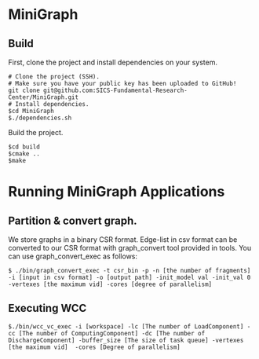 # MiniGraph

## Build

First, clone the project and install dependencies on your system.

```shell
# Clone the project (SSH).
# Make sure you have your public key has been uploaded to GitHub!
git clone git@github.com:SICS-Fundamental-Research-Center/MiniGraph.git
# Install dependencies.
$cd MiniGraph
$./dependencies.sh
```

Build the project.

```shell
$cd build
$cmake ..
$make
```
# Running MiniGraph Applications


## Partition & convert graph.
We store graphs in a binary CSR format. Edge-list in csv format can be converted to our CSR format with graph_convert tool provided in tools. You can use graph_convert_exec as follows:
```shell
$ ./bin/graph_convert_exec -t csr_bin -p -n [the number of fragments] -i [input in csv format] -o [output path] -init_model val -init_val 0 -vertexes [the maximum vid] -cores [degree of parallelism]
```


## Executing WCC

```shell
$./bin/wcc_vc_exec -i [workspace] -lc [The number of LoadComponent] -cc [The number of ComputingComponent] -dc [The number of DischargeComponent] -buffer_size [The size of task queue] -vertexes [the maximum vid]  -cores [Degree of parallelism]
```

